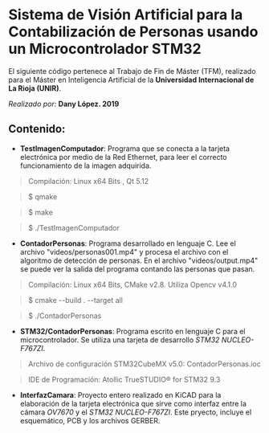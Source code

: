 # Sistema de Visión Artificial para la Contabilización de Personas usando un Microcontrolador STM32

El siguiente código pertenece al Trabajo de Fin de Máster (TFM), realizado para el Máster en Inteligencia Artificial de la **Universidad Internacional de La Rioja (UNIR)**.

*Realizado por:*  **Dany López. 2019**

##  Contenido:

-  **TestImagenComputador**:  Programa que se conecta a la tarjeta electrónica por medio de la Red Ethernet, para leer el correcto funcionamiento de la imagen adquirida.

> Compilación:  Linux x64 Bits , Qt  5.12

> $ qmake

> $ make 

> $ ./TestImagenComputador

-  **ContadorPersonas**: Programa desarrollado en lenguaje C. Lee el archivo "videos/personas001.mp4" y procesa el archivo con el algoritmo de detección de personas. En el archivo "videos/output.mp4" se puede ver la salida del programa contando las personas que pasan.
> Compilación: Linux x64 Bits, CMake v2.8. Utiliza Opencv v4.1.0

> $ cmake --build . --target all 

> $ ./ContadorPersonas

- **STM32/ContadorPersonas**: Programa escrito en lenguaje C para el microcontrolador. Se utiliza una tarjeta de desarrollo *STM32 NUCLEO-F767ZI*. 
> Archivo de configuración STM32CubeMX v5.0:  ContadorPersonas.ioc

> IDE de Programación: Atollic TrueSTUDIO® for STM32 9.3

- **InterfazCamara**: Proyecto entero realizado en KiCAD para la elaboración de la tarjeta electrónica que sirve como interfaz entre la cámara *OV7670* y el *STM32 NUCLEO-F767ZI*. Este pryecto, incluye el esquemático, PCB y los archivos GERBER.
